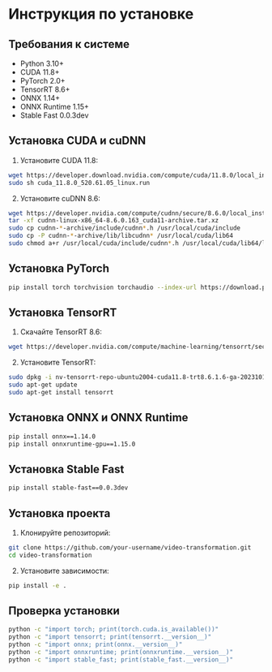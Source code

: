 # Инструкция по установке

## Требования к системе

- Python 3.10+
- CUDA 11.8+
- PyTorch 2.0+
- TensorRT 8.6+
- ONNX 1.14+
- ONNX Runtime 1.15+
- Stable Fast 0.0.3dev

## Установка CUDA и cuDNN

1. Установите CUDA 11.8:
```bash
wget https://developer.download.nvidia.com/compute/cuda/11.8.0/local_installers/cuda_11.8.0_520.61.05_linux.run
sudo sh cuda_11.8.0_520.61.05_linux.run
```

2. Установите cuDNN 8.6:
```bash
wget https://developer.nvidia.com/compute/cudnn/secure/8.6.0/local_installers/11.8/cudnn-linux-x86_64-8.6.0.163_cuda11-archive.tar.xz
tar -xf cudnn-linux-x86_64-8.6.0.163_cuda11-archive.tar.xz
sudo cp cudnn-*-archive/include/cudnn*.h /usr/local/cuda/include
sudo cp -P cudnn-*-archive/lib/libcudnn* /usr/local/cuda/lib64
sudo chmod a+r /usr/local/cuda/include/cudnn*.h /usr/local/cuda/lib64/libcudnn*
```

## Установка PyTorch

```bash
pip install torch torchvision torchaudio --index-url https://download.pytorch.org/whl/cu118
```

## Установка TensorRT

1. Скачайте TensorRT 8.6:
```bash
wget https://developer.nvidia.com/compute/machine-learning/tensorrt/secure/8.6.1/local_repos/nv-tensorrt-repo-ubuntu2004-cuda11.8-trt8.6.1.6-ga-20231013_1-1_amd64.deb
```

2. Установите TensorRT:
```bash
sudo dpkg -i nv-tensorrt-repo-ubuntu2004-cuda11.8-trt8.6.1.6-ga-20231013_1-1_amd64.deb
sudo apt-get update
sudo apt-get install tensorrt
```

## Установка ONNX и ONNX Runtime

```bash
pip install onnx==1.14.0
pip install onnxruntime-gpu==1.15.0
```

## Установка Stable Fast

```bash
pip install stable-fast==0.0.3dev
```

## Установка проекта

1. Клонируйте репозиторий:
```bash
git clone https://github.com/your-username/video-transformation.git
cd video-transformation
```

2. Установите зависимости:
```bash
pip install -e .
```

## Проверка установки

```bash
python -c "import torch; print(torch.cuda.is_available())"
python -c "import tensorrt; print(tensorrt.__version__)"
python -c "import onnx; print(onnx.__version__)"
python -c "import onnxruntime; print(onnxruntime.__version__)"
python -c "import stable_fast; print(stable_fast.__version__)"
```
